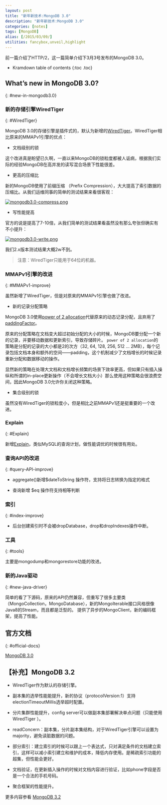```yaml
---
layout: post
title: "新年新技术:MongoDB 3.0"
description: "新年新技术:MongoDB 3.0"
categories: [notes]
tags: [MongoDB]
alias: [/2015/03/09/]
utilities: fancybox,unveil,highlight
---
```


前一篇介绍了HTTP/2，这一篇简单介绍下3月3号发布的MongoDB 3.0。


* Kramdown table of contents
{:toc .toc}

## What’s new in MongoDB 3.0?
{: #new-in-mongodb3.0}

### 新的存储引擎WiredTiger
{: #WiredTiger}

MongoDB 3.0的存储引擎是插件式的，默认为新增的[WiredTiger][1]。WiredTiger相比原来的MMAPv1引擎的优点：

- 文档级别的锁

这个改进真是盼望已久啊，一直以来MongoDB的锁粒度都被人诟病，根据我们实际的经验MongoDB在高并发的读写混合场景下性能很差。


- 更高的压缩比

新的MongoDB使用了前缀压缩 （Prefix Compression），大大提高了索引数据的压缩比。从我们运维同事的简单的测试结果来看很客观：

<a class="post-image" href="/assets/images/posts/mongodb3.0-compress.png">
<img itemprop="image" data-src="/assets/images/posts/mongodb3.0-compress.png" src="/assets/js/unveil/loader.gif" alt="mongodb3.0-compress.png" />
</a>

- 写性能提高

官方的说是提高了7-10倍，从我们简单的测试结果看虽然没有那么夸张但确实有不小提升：

<a class="post-image" href="/assets/images/posts/mongodb3.0-write.png">
<img itemprop="image" data-src="/assets/images/posts/mongodb3.0-write.png" src="/assets/js/unveil/loader.gif" alt="mongodb3.0-write.png" />
</a>

我们2.x版本测试结果大概2w不到。


> 注意：WiredTiger只能用于64位的机器。


### MMAPv1引擎的改进
{: #MMAPv1-improve}

虽然新增了WiredTiger，但是对原来的MMAPv1引擎也做了改进。


- 新的记录分配策略

MongoDB 3.0使用[power of 2 allocation][2]代替原来的动态记录分配，且弃用了[paddingFactor][3]。

原来的分配策略在文档变大超过初始分配的大小的时候，MongoDB要分配一个新的记录，并要移动数据和更新索引，导致存储碎片。
`power of 2 allocation`的策略是分配的记录的大小都是2的次方（32, 64, 128, 256, 512 ... 2MB），每个记录包括文档本身和额外的空间——padding，这个机制减少了文档增长的时候记录重新分配和数据移动的操作。

显然新的策略在处理大文档和文档增长频繁的场景下效率更高，但如果只有插入操纵和所谓的in-place更新操作（不会增长文档大小）那么使用这种策略会很浪费空间，因此MongoDB 3.0允许你关闭这种策略。


- 集合级别的锁

虽然没有WiredTiger的锁粒度小，但是相比之前MMAPv1还是挺重要的一个改进。


### Explain
{: #Explain}

新增[Explain][4]，类似MySQL的查询计划，做性能调优的时候很有用处。


### 查询API的改进
{: #query-API-improve}

- aggregate()新增$dateToString 操作符，支持将日志转换为指定的格式

- 查询新增 $eq 操作符支持相等判断


### 索引
{: #index-improve}

- 后台创建索引时不会被dropDatabase，drop和dropIndexes操作中断。


### 工具
{: #tools}

主要是mongodump和mongorestore功能的改进。


### 新的Java驱动
{: #new-java-driver}

简单的看了下源码，原来的API仍然兼容，但重写了很多主要类（MongoCollection，MongoDatabase），新的MongoIterable接口风格很像Java8的Stream，而且都是泛型的。
提供了异步的MongoClient，新的编码框架，提高了性能。


## 官方文档
{: #official-docs}

[MongoDB 3.0][9]


## 【补充】MongoDB 3.2

- WiredTiger作为默认的存储引擎。

- 副本集的选举性能能提升，新的协议（protocolVersion:1）支持electionTimeoutMillis选举超时配置。

- 分片集群性能提升，config server可以做副本集部署解决单点问题（只能使用WiredTiger ）。

- readConcern：副本集，分片副本集结构，对于WiredTiger引擎可以设置为majority，避免读脏数据的问题。

- 部分索引：建立索引的时候可以跟上一个表达式，只对满足条件的文档建立索引，这样可以减小索引建立和维护的成本，降低内存使用。是稀疏索引功能的超集，但性能会更好。

- 文档验证，在更新插入操作的时候对文档内容进行验证，比如phone字段是否是一个合法的手机号码。

- 聚合框架的性能提升。

更多内容参看 [MongoDB 3.2][11] 

[1]: http://docs.mongodb.org/manual/administration/production-notes/#prod-notes-wired-tiger-concurrency
[2]: http://docs.mongodb.org/manual/core/storage/#power-of-2-allocation
[3]: http://docs.mongodb.org/manual/reference/glossary/#term-padding-factor
[4]: http://docs.mongodb.org/manual/reference/explain-results/
[5]: http://www.grpc.io/
[6]: http://www.w3.org/Protocols/rfc2616/rfc2616-sec4.html#sec4.4
[7]: http://stackoverflow.com/questions/985431/max-parallel-http-connections-in-a-browser
[8]: http://en.wikipedia.org/wiki/Slow-start
[9]: http://docs.mongodb.org/manual/release-notes/3.0/
[10]: https://http2.github.io
[11]: https://docs.mongodb.org/manual/release-notes/3.2/